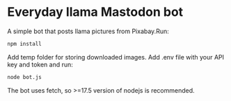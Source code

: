 # Everyday llama Mastodon bot
A simple bot that posts llama pictures from Pixabay.Run:
```bash
npm install
```
Add temp folder for storing downloaded images. Add .env file with your API key and token and run:
```bash
node bot.js
```
The bot uses fetch, so >=17.5 version of nodejs is recommended. 
